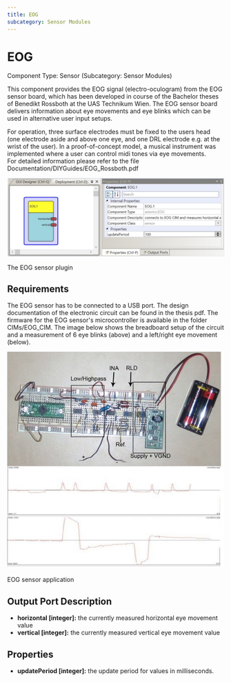 ```yaml
---
title: EOG
subcategory: Sensor Modules
---
```


# EOG

Component Type: Sensor (Subcategory: Sensor Modules)

This component provides the EOG signal (electro-oculogram) from the EOG sensor board, which has been developed in course of the Bachelor theses of Benedikt Rossboth at the UAS Technikum Wien. The EOG sensor board delivers information about eye movements and eye blinks which can be used in alternative user input setups.

For operation, three surface electrodes must be fixed to the users head (one electrode aside and above one eye, and one DRL electrode e.g. at the wrist of the user). In a proof-of-concept model, a musical instrument was implemented where a user can control midi tones via eye movements.  
For detailed information please refer to the file Documentation/DIYGuides/EOG_Rossboth.pdf

![Screenshot: EOG plugin](./img/eog.jpg "Screenshot: EOG plugin")

The EOG sensor plugin

## Requirements

The EOG sensor has to be connected to a USB port. The design documentation of the electronic circuit can be found in the thesis pdf. The firmware for the EOG sensor's microcontroller is available in the folder CIMs/EOG_CIM. The image below shows the breadboard setup of the circuit and a measurement of 6 eye blinks (above) and a left/right eye movement (below).

![EOG sensor application](./img/eogapplication.jpg "EOG sensor application")

EOG sensor application

## Output Port Description

- **horizontal \[integer\]:** the currently measured horizontal eye movement value
- **vertical \[integer\]:** the currently measured vertical eye movement value

## Properties

- **updatePeriod \[integer\]:** the update period for values in milliseconds.
